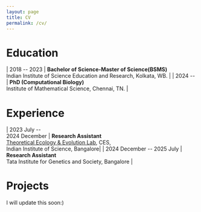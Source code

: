 ```yaml
---
layout: page
title: CV
permalink: /cv/
---
```


# Education

| 2018 -- 2023 | **Bachelor of Science-Master of Science(BSMS)** <br> Indian Institute of Science Education and Research, Kolkata, WB. |
| 2024 -- | **PhD (Computational Biology)** <br> Institute of Mathematical Science, Chennai, TN. |

# Experience

| 2023 July -- <br> 2024 December | **Research Assistant** <br> [Theoretical Ecology & Evolution Lab](https://teelabiisc.wordpress.com/), CES, <br> Indian Institute of Science, Bangalore|
| 2024 December -- 2025 July  | **Research Assistant** <br> Tata Institute for Genetics and Society, Bangalore |

# Projects

I will update this soon:)

<!-- 2020 January -- \\
**Observing and Inferring a Collective** \\
Under the guidance of [Dr. Danny M Raj](https://www.dannyraj.com/), Department of Chemical Engineering, Indian Instiute of Science, Bangalore \\
_We study the movement of agents in a collective system, trying to understand how much we can learn about the individual agents from observed data about the collective._ -->

